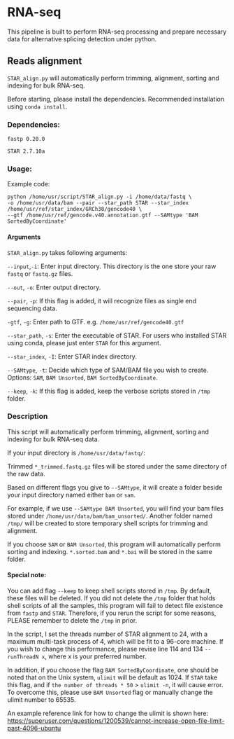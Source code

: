 # RNA-seq

This pipeline is built to perform RNA-seq processing and prepare necessary data for alternative splicing detection under python. 

## Reads alignment ##
`STAR_align.py` will automatically perform trimming, alignment, sorting and indexing for bulk RNA-seq. 

Before starting, please install the dependencies. Recommended installation using `conda install`. 

### Dependencies: 

`fastp 0.20.0`


`STAR 2.7.10a`

### Usage:

Example code: 
```
python /home/usr/script/STAR_align.py -i /home/data/fastq \
-o /home/usr/data/bam --pair --star_path STAR --star_index /home/usr/ref/star_index/GRCh38/gencode40 \
--gtf /home/usr/ref/gencode.v40.annotation.gtf --SAMtype 'BAM SortedByCoordinate'
```

#### Arguments
`STAR_align.py` takes following arguments:

`--input`,`-i`: Enter input directory. This directory is the one store your raw `fastq` or `fastq.gz` files. 

`--out`, `-o`: Enter output directory. 

`--pair`, `-p`: If this flag is added, it will recognize files as single end sequencing data. 

`-gtf`, `-g`: Enter path to GTF. e.g. `/home/usr/ref/gencode40.gtf`

`--star_path`, `-s`: Enter the executable of STAR. For users who installed STAR using conda, please just enter `STAR` for this argument. 

`--star_index`, `-I`: Enter STAR index directory. 

`--SAMtype`, `-t`: Decide which type of SAM/BAM file you wish to create. Options: `SAM`, `BAM Unsorted`, `BAM SortedByCoordinate`. 

`--keep`, `-k`: If this flag is added, keep the verbose scripts stored in `/tmp` folder. 


### Description

This script will automatically perform trimming, alignment, sorting and indexing for bulk RNA-seq data. 

If your input directory is `/home/usr/data/fastq/`: 

Trimmed `*_trimmed.fastq.gz` files will be stored under the same directory of the raw data. 

Based on different flags you give to `--SAMtype`, it will create a folder beside your input directory named either `bam` or `sam`. 

For example, if we use `--SAMtype BAM Unsorted`, you will find your bam files stored under `/home/usr/data/bam/bam_unsorted/`.
Another folder named `/tmp/` will be created to store temporary shell scripts for trimming and alignment. 

If you choose `SAM` or `BAM Unsorted`, this program will automatically perform sorting and indexing. `*.sorted.bam` and `*.bai` will be stored in the same folder. 

#### Special note: 
You can add flag `--keep` to keep shell scripts stored in `/tmp`. By default, these files will be deleted.
If you did not delete the `/tmp` folder that holds shell scripts of all the samples, this program will fail to detect file existence from `fastp` and `STAR`. 
Therefore, if you rerun the script for some reasons, PLEASE remember to delete the `/tmp` in prior. 

In the script, I set the threads number of STAR alignment to 24, with a maximum multi-task process of 4, which will be fit to a 96-core machine. 
If you wish to change this performance, please revise line 114 and 134 `--runThreadN x`, where x is your preferred number. 

In addition, if you choose the flag `BAM SortedByCoordinate`, one should be noted that on the Unix system, `ulimit` will be default as 1024. 
If `STAR` take this flag, and if `the number of threads * 50` > `ulimit -n`, it will cause error. 
To overcome this, please use `BAM Unsorted` flag or manually change the ulimit number to 65535. 

An example reference link for how to change the ulimit is shown here: 
https://superuser.com/questions/1200539/cannot-increase-open-file-limit-past-4096-ubuntu

